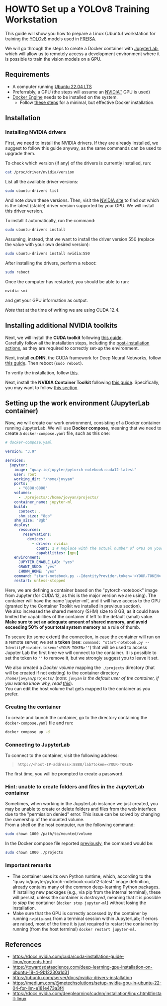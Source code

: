 # HOWTO Set up a YOLOv8 Training Workstation

This guide will show you how to prepare a Linux (Ubuntu) workstation for training the [YOLOv8](https://docs.ultralytics.com/) models used in [FREISA](http://github.com/B-AROL-O/FREISA).

We will go through the steps to create a Docker container with [JupyterLab](https://jupyter.org/), which will allow us to remotely access a development environment where it is possible to train the vision models on a GPU.

## Requirements

- A computer running [Ubuntu 22.04 LTS](https://ubuntu.com/)
- Preferrably, a GPU (the steps will assume an [NVIDIA&trade;](https://nvidia.com/) GPU is used)
- [Docker Engine](https://docs.docker.com/engine/) needs to be installed on the system.
  - Follow [these steps](https://www.digitalocean.com/community/tutorials/how-to-install-and-use-docker-on-ubuntu-22-04) for a minimal, but effective Docker installation.

## Installation

### Installing NVIDIA drivers

First, we need to install the NVIDIA drivers.
If they are already installed, we suggest to follow this guide anyway, as the same commands can be used to upgrade them.

To check which version (if any) of the drivers is currently installed, run:

```bash
cat /proc/driver/nvidia/version
```

List all the available driver versions:

```bash
sudo ubuntu-drivers list
```

And note down these versions.
Then, visit the [NVIDIA site](https://www.nvidia.com/Download/index.aspx?lang=en-us) to find out which is the latest (stable) driver version supported by your GPU.
We will install this driver version.

To install it automatically, run the command:

```bash
sudo ubuntu-drivers install
```

Assuming, instead, that we want to install the driver version 550 (replace the value with your own desired version):

```bash
sudo ubuntu-drivers install nvidia:550
```

After installing the drivers, perform a reboot:

```bash
sudo reboot
```

Once the computer has restarted, you should be able to run:

```bash
nvidia-smi
```

and get your GPU information as output.

_Note_ that at the time of writing we are using CUDA 12.4.

## Installing additional NVIDIA toolkits

Next, we will install the **CUDA toolkit** following [this guide](https://docs.nvidia.com/cuda/cuda-installation-guide-linux/#network-repo-installation-for-ubuntu).\
Carefully follow all the installation steps, including the [post-installation actions](https://docs.nvidia.com/cuda/cuda-installation-guide-linux/index.html#post-installation-actions), as they are required to correctly set-up the environment.

Next, install **cuDNN**, the CUDA framework for Deep Neural Networks, follow [this guide](https://docs.nvidia.com/deeplearning/cudnn/installation/linux.html#install-linux).
Then reboot (`sudo reboot`).

To verify the installation, follow [this](https://docs.nvidia.com/deeplearning/cudnn/installation/linux.html#verifying-the-install-on-linux).

Next, install the **NVIDIA Container Toolkit** following [this guide](https://docs.nvidia.com/datacenter/cloud-native/container-toolkit/latest/install-guide.html).
Specifically, you may want to follow [this section](https://docs.nvidia.com/datacenter/cloud-native/container-toolkit/latest/install-guide.html#installing-with-apt).

## Setting up the work environment (JupyterLab container)

Now, we will create our work environment, consisting of a Docker container running JupyterLab.
We will use **Docker compose**, meaning that we need to create a `docker-compose.yaml` file, such as this one:

```yaml
# docker-compose.yaml

version: "3.9"

services:
  jupyter:
    image: "quay.io/jupyter/pytorch-notebook:cuda12-latest"
    user: root
    working_dir: "/home/jovyan"
    ports:
      - "8888:8888"
    volumes:
      - ./projects/:/home/jovyan/projects/
    container_name: jupyter-ml
    build:
      context: .
      shm_size: "8gb"
    shm_size: "8gb"
    deploy:
      resources:
        reservations:
          devices:
            - driver: nvidia
              count: 1 # Replace with the actual number of GPUs on your system
              capabilities: [gpu]
    environment:
      JUPYTER_ENABLE_LAB: "yes"
      GRANT_SUDO: "yes"
      CHOWN_HOME: "yes"
    command: "start-notebook.py --IdentityProvider.token='<YOUR-TOKEN>'"
    restart: unless-stopped
```

Here, we are defining a container based on the "pytorch-notebook" image from Jupyter (for CUDA 12, as this is the major version we are using).
The container will have the name 'jupyter-ml', and it will have access to the GPU (granted by the Container Toolkit we installed in previous section).\
We also increased the shared memory (SHM) size to 8 GB, as it could have limited the capabilities of the container if left to the default (small) value.
**Make sure to set an adequate amount of shared memory, and avoid exceeding 50% of your total system memory** as a rule of thumb.

To secure (to some extent) the connection, in case the container will run on a remote server, we set a **token** (see: `command: "start-notebook.py --IdentityProvider.token='<YOUR-TOKEN>'"`) that will be used to access Jupyter Lab the first time we will connect to the container.
It is possible to set the token to `''` to remove it, but we strongly suggest you to leave it set.

We also created a _Docker volume_ mapping the `./projects` directory (that will be created if not existing) to the container directory `/home/jovyan/projects/` (_note: `jovyan` is the default user of the container, if you wanna know why, read [this](https://jupyter-docker-stacks.readthedocs.io/en/latest/using/faq.html#who-is-jovyan)_).\
You can edit the host volume that gets mapped to the container as you prefer.

### Creating the container

To create and launch the container, go to the directory containing the `docker-compose.yaml` file and run:

```bash
docker compose up -d
```

### Connecting to JupyterLab

To connect to the container, visit the following address:

> `http://<host-IP-address>:8888/lab?token=<YOUR-TOKEN>`

The first time, you will be prompted to create a password.

### Hint: unable to create folders and files in the JupyterLab container

Sometimes, when working in the JupyterLab instance we just created, you may be unable to create or delete folders and files from the web interface due to the "permission denied" error.
This issue can be solved by changing the ownership of the mounted volume.\
From a shell on the host computer, run the following command:

```bash
sudo chown 1000 /path/to/mounted/volume
```

In the Docker compose file reported [previously](#setting-up-the-work-environment-jupyterlab-container), the command would be:

```bash
sudo chown 1000 ./projects
```

### Important remarks

- The container uses its own Python runtime, which, according to the "quay.io/jupyter/pytorch-notebook:cuda12-latest" image definition, already contains many of the common deep-learning Python packages.
  If installing new packages (e.g., via pip from the internal terminal), these will persist, unless the container is _destroyed_, meaning that it is possible to _stop_ the container (`docker stop jupyter-ml`) without losing the installation.
- Make sure that the GPU is correctly accessed by the container by running `nvidia-smi` from a terminal session within JupyterLab; if errors are raised, most of the time it is just required to restart the container by running (from the host terminal) `docker restart jupyter-ml`.

## References

- <https://docs.nvidia.com/cuda/cuda-installation-guide-linux/contents.html>
- <https://towardsdatascience.com/deep-learning-gpu-installation-on-ubuntu-18-4-9b12230a1d31>
- <https://ubuntu.com/server/docs/nvidia-drivers-installation>
- <https://medium.com/@metechsolutions/setup-nvidia-gpu-in-ubuntu-22-04-for-llm-e181e473a3f4>
- <https://docs.nvidia.com/deeplearning/cudnn/installation/linux.html#install-linux>
